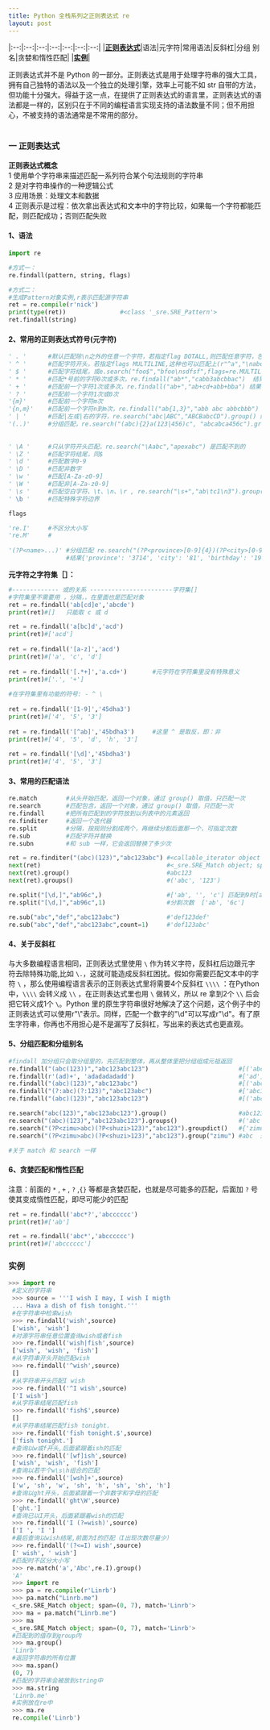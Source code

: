 ```yaml
---
title: Python 全栈系列之正则表达式 re
layout: post
---
```


<div id='toggle'></div>

|:--:|:--:|:--:|:--:|:--:|:--:|:--:|
|**[正则表达式](#z1)**|语法|元字符|常用语法|反斜杠|分组 别名|贪婪和惰性匹配|
|**[实例](#z2)**|

正则表达式并不是 Python 的一部分。正则表达式是用于处理字符串的强大工具，拥有自己独特的语法以及一个独立的处理引擎，效率上可能不如 str 自带的方法，但功能十分强大。得益于这一点，在提供了正则表达式的语言里，正则表达式的语法都是一样的，区别只在于不同的编程语言实现支持的语法数量不同；但不用担心，不被支持的语法通常是不常用的部分。  
<br>

<h3 id='z1'>一 正则表达式</h3>

**正则表达式概念**  
1 使用单个字符串来描述匹配一系列符合某个句法规则的字符串  
2 是对字符串操作的一种逻辑公式  
3 应用场景：处理文本和数据  
4 正则表示是过程：依次拿出表达式和文本中的字符比较，如果每一个字符都能匹配，则匹配成功；否则匹配失败  

#### 1、语法

```python
import re

#方式一：
re.findall(pattern, string, flags)

#方式二：
#生成Pattern对象实例,r表示匹配源字符串
ret = re.compile(r'nick')
print(type(ret))               #<class '_sre.SRE_Pattern'>
ret.findall(string)
```

#### 2、常用的正则表达式符号(元字符)

```python
' . '      #默认匹配除\n之外的任意一个字符，若指定flag DOTALL,则匹配任意字符，包括换行
' ^ '      #匹配字符开头，若指定flags MULTILINE,这种也可以匹配上(r"^a","\nabc\neee",flags=re.MULTILINE)
' $ '      #匹配字符结尾，或e.search("foo$","bfoo\nsdfsf",flags=re.MULTILINE).group()也可以
' * '      #匹配*号前的字符0次或多次，re.findall("ab*","cabb3abcbbac")  结果为['abb', 'ab', 'a']
' + '      #匹配前一个字符1次或多次，re.findall("ab+","ab+cd+abb+bba") 结果['ab', 'abb']
' ? '      #匹配前一个字符1次或0次
'{m}'      #匹配前一个字符m次
'{n,m}'    #匹配前一个字符n到m次，re.findall("ab{1,3}","abb abc abbcbbb") 结果'abb', 'ab', 'abb']
' | '      #匹配|左或|右的字符，re.search("abc|ABC","ABCBabcCD").group() 结果'ABC'
'(..)'     #分组匹配，re.search("(abc){2}a(123|456)c", "abcabca456c").group() 结果 abcabca456c
 
 
' \A '     #只从字符开头匹配，re.search("\Aabc","apexabc") 是匹配不到的
' \Z '     #匹配字符结尾，同$
' \d '     #匹配数字0-9
' \D '     #匹配非数字
' \w '     #匹配[A-Za-z0-9]
' \W '     #匹配非[A-Za-z0-9]
' \s '     #匹配空白字符、\t、\n、\r , re.search("\s+","ab\tc1\n3").group() 结果 '\t'
' \b '     #匹配特殊字符边界

flags

're.I'     #不区分大小写
're.M'     #
 
'(?P<name>...)' #分组匹配 re.search("(?P<province>[0-9]{4})(?P<city>[0-9]{2})(?P<birthday>[0-9]{4})","371481199306143242").groupdict("city") 
                #结果{'province': '3714', 'city': '81', 'birthday': '1993'}

```
**元字符之字符集［］：**
```python
#------------- 或的关系 -----------------------字符集[]
#字符集里不需要用 ，分隔，，在里面也是匹配对象
ret = re.findall('ab[cd]e','abcde')
print(ret)#[]   只能取 c 或 d

ret = re.findall('a[bc]d','acd')
print(ret)#['acd']
 
ret = re.findall('[a-z]','acd')
print(ret)#['a', 'c', 'd']
 
ret = re.findall('[.*+]','a.cd+')       #元字符在字符集里没有特殊意义
print(ret)#['.', '+']
 
#在字符集里有功能的符号: - ^ \
 
ret = re.findall('[1-9]','45dha3')
print(ret)#['4', '5', '3']
 
ret = re.findall('[^ab]','45bdha3')     #这里 ^ 是取反，即：非
print(ret)#['4', '5', 'd', 'h', '3']
 
ret = re.findall('[\d]','45bdha3')
print(ret)#['4', '5', '3']
```

#### 3、常用的匹配语法

```python
re.match        #从头开始匹配，返回一个对象，通过 group() 取值，只匹配一次
re.search       #匹配包含，返回一个对象，通过 group() 取值，只匹配一次
re.findall      #把所有匹配到的字符放到以列表中的元素返回
re.finditer     #返回一个迭代器
re.split        #分隔，按规则分割成两个，再继续分割后面那一个，可指定次数
re.sub          #匹配字符并替换
re.subn         #和 sub 一样，它会返回替换了多少次

ret = re.finditer("(abc)(123)","abc123abc") #<callable_iterator object at 0x0146FEB0>
next(ret)                                   #<_sre.SRE_Match object; span=(0, 6), match='abc123'>
next(ret).group()                           #abc123
next(ret).groups()                          #('abc', '123')

re.split("[\d,]","ab96c",)                  #['ab', '', 'c'] 匹配到9时[ab, 6c]  然后再匹配到6['', c]
re.split("[\d,]","ab96c",1)                 #分割次数  ['ab', '6c']

re.sub("abc","def","abc123abc")             #'def123def'
re.sub("abc","def","abc123abc",count=1)     #'def123abc'
```

#### 4、关于反斜杠
与大多数编程语言相同，正则表达式里使用 `\` 作为转义字符，反斜杠后边跟元字符去除特殊功能,比如 `\.`，这就可能造成反斜杠困扰。假如你需要匹配文本中的字符 `\` ，那么使用编程语言表示的正则表达式里将需要4个反斜杠 `\\\\` ：在Python 中，`\\\\` 会转义成 `\\` ，在正则表达式里也用 `\` 做转义，所以 re 拿到2个 `\\` 后会把它转义成1个 `\`。Python 里的原生字符串很好地解决了这个问题，这个例子中的正则表达式可以使用r"\\"表示。同样，匹配一个数字的"\\d"可以写成r"\d"。有了原生字符串，你再也不用担心是不是漏写了反斜杠，写出来的表达式也更直观。  

#### 5、分组匹配和分组别名

```python
#findall 加分组只会取分组里的，先匹配到整体，再从整体里把分组组成元祖返回
re.findall("(abc(123))","abc123abc123")                         #[('abc123', '123'), ('abc123', '123')]
re.findall(r'(ad)+', 'adadadadadd')                             #['ad']
re.findall("(abc)(123)","abc123abc")                            #[('abc', '123')]
re.findall("(?:abc)(?:123)","abc123abc")                        #['abc123']   取消组的优先级
re.findall("(abc)(123)","abc123abc123")                         #[('abc', '123'), ('abc', '123')]

re.search("abc(123)","abc123abc123").group()                    #abc123  返回整体
re.search("(abc)(123)","abc123abc123").groups()                 #('abc', '123')  只返回分组
re.search("(?P<zimu>abc)(?P<shuzi>123)","abc123").groupdict()   #{'zimu': 'abc', 'shuzi': '123'}  返回一个字典
re.search("(?P<zimu>abc)(?P<shuzi>123)","abc123").group("zimu") #abc  返回分组名对应的值

#关于 match 和 search 一样
```

#### 6、贪婪匹配和惰性匹配

注意：前面的 `*` , `+` , `?` ,`{}` 等都是贪婪匹配，也就是尽可能多的匹配，后面加 `?` 号使其变成惰性匹配，即尽可能少的匹配

```python
ret = re.findall('abc*?','abcccccc')
print(ret)#['ab']

ret = re.findall('abc*','abcccccc')
print(ret)#['abcccccc']
```


<h3 id='z2'>实例</h3>

```python
>>> import re
 #定义的字符串
 >>> source = '''I wish I may, I wish I migth
 ... Hava a dish of fish tonight.'''
 #在字符串中检索wish
 >>> re.findall('wish',source)
 ['wish', 'wish']
 #对源字符串任意位置查询wish或者fish
 >>> re.findall('wish|fish',source)
 ['wish', 'wish', 'fish']
 #从字符串开头开始匹配wish
 >>> re.findall('^wish',source)    
 []
 #从字符串开头匹配I wish
 >>> re.findall('^I wish',source)
 ['I wish']
 #从字符串结尾匹配fish
 >>> re.findall('fish$',source)   
 []
 #从字符串结尾匹配fish tonight.
 >>> re.findall('fish tonight.$',source)
 ['fish tonight.']
 #查询以w或f开头,后面紧跟着ish的匹配
 >>> re.findall('[wf]ish',source)
 ['wish', 'wish', 'fish']
 #查询以若干个w\s\h组合的匹配
 >>> re.findall('[wsh]+',source) 
 ['w', 'sh', 'w', 'sh', 'h', 'sh', 'sh', 'h']
 #查询以ght开头，后面紧跟着一个非数字和字母的匹配
 >>> re.findall('ght\W',source)
 ['ght.']
 #查询已以I开头，后面紧跟着wish的匹配
 >>> re.findall('I (?=wish)',source)
 ['I ', 'I ']
 #最后查询以wish结尾,前面为I的匹配（I出现次数尽量少）
 >>> re.findall('(?<=I) wish',source)
 [' wish', ' wish']
 #匹配时不区分大小写
 >>> re.match('a','Abc',re.I).group()
 'A'
 >>> import re
 >>> pa = re.compile(r'Linrb')
 >>> pa.match("Linrb.me")
 <_sre.SRE_Match object; span=(0, 7), match='Linrb'>
 >>> ma = pa.match("Linrb.me")
 >>> ma
 <_sre.SRE_Match object; span=(0, 7), match='Linrb'>
 #匹配到的值存到group内
 >>> ma.group()
 'Linrb'
 #返回字符串的所有位置
 >>> ma.span()
 (0, 7)
 #匹配的字符串会被放到string中
 >>> ma.string
 'Linrb.me'
 #实例放在re中
 >>> ma.re
 re.compile('Linrb')
```